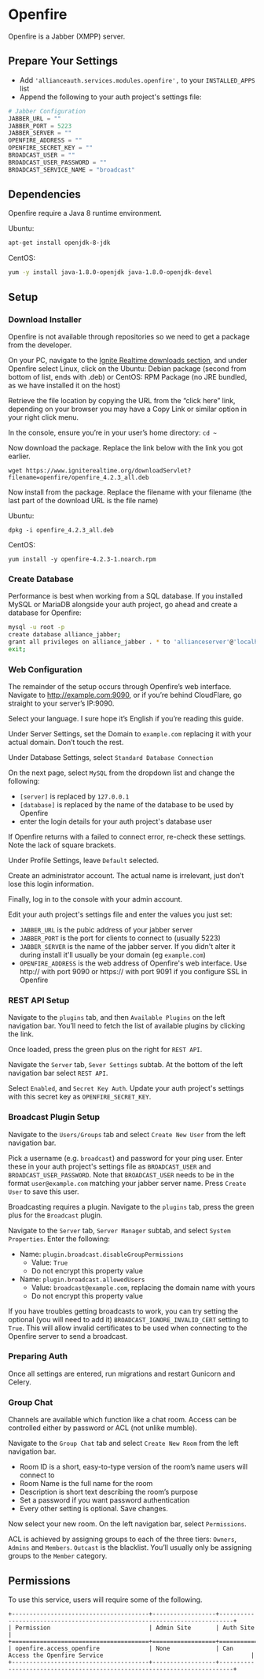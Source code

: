 # Openfire

 Openfire is a Jabber (XMPP) server.

## Prepare Your Settings

- Add `'allianceauth.services.modules.openfire',` to your `INSTALLED_APPS` list
- Append the following to your auth project's settings file:

```python
# Jabber Configuration
JABBER_URL = ""
JABBER_PORT = 5223
JABBER_SERVER = ""
OPENFIRE_ADDRESS = ""
OPENFIRE_SECRET_KEY = ""
BROADCAST_USER = ""
BROADCAST_USER_PASSWORD = ""
BROADCAST_SERVICE_NAME = "broadcast"
```

## Dependencies

Openfire require a Java 8 runtime environment.

Ubuntu:

```bash
apt-get install openjdk-8-jdk
```

CentOS:

```bash
yum -y install java-1.8.0-openjdk java-1.8.0-openjdk-devel
```

## Setup

### Download Installer

Openfire is not available through repositories so we need to get a package from the developer.

On your PC, navigate to the [Ignite Realtime downloads section](https://www.igniterealtime.org/downloads/index.jsp), and under Openfire select Linux, click on the Ubuntu: Debian package (second from bottom of list, ends with .deb) or CentOS: RPM Package (no JRE bundled, as we have installed it on the host)

Retrieve the file location by copying the URL from the “click here” link, depending on your browser you may have a Copy Link or similar option in your right click menu.

In the console, ensure you’re in your user’s home directory: `cd ~`

Now download the package. Replace the link below with the link you got earlier.

`wget https://www.igniterealtime.org/downloadServlet?filename=openfire/openfire_4.2.3_all.deb`

Now install from the package. Replace the filename with your filename (the last part of the download URL is the file name)

Ubuntu:

`dpkg -i openfire_4.2.3_all.deb`

CentOS:

`yum install -y openfire-4.2.3-1.noarch.rpm`

### Create Database

Performance is best when working from a SQL database. If you installed MySQL or MariaDB alongside your auth project, go ahead and create a database for Openfire:

```bash
mysql -u root -p
create database alliance_jabber;
grant all privileges on alliance_jabber . * to 'allianceserver'@'localhost';
exit;
```

### Web Configuration

The remainder of the setup occurs through Openfire’s web interface. Navigate to http://example.com:9090, or if you’re behind CloudFlare, go straight to your server’s IP:9090.

Select your language. I sure hope it’s English if you’re reading this guide.

Under Server Settings, set the Domain to `example.com` replacing it with your actual domain. Don’t touch the rest.

Under Database Settings, select `Standard Database Connection`

On the next page, select `MySQL` from the dropdown list and change the following:

- `[server]` is replaced by `127.0.0.1`
- `[database]` is replaced by the name of the database to be used by Openfire
- enter the login details for your auth project's database user

If Openfire returns with a failed to connect error, re-check these settings. Note the lack of square brackets.

Under Profile Settings, leave `Default` selected.

Create an administrator account. The actual name is irrelevant, just don’t lose this login information.

Finally, log in to the console with your admin account.

Edit your auth project's settings file and enter the values you just set:

- `JABBER_URL` is the pubic address of your jabber server
- `JABBER_PORT` is the port for clients to connect to (usually 5223)
- `JABBER_SERVER` is the name of the jabber server. If you didn't alter it during install it'll usually be your domain (eg `example.com`)
- `OPENFIRE_ADDRESS` is the web address of Openfire's web interface. Use http:// with port 9090 or https:// with port 9091 if you configure SSL in Openfire

### REST API Setup

Navigate to the `plugins` tab, and then `Available Plugins` on the left navigation bar. You’ll need to fetch the list of available plugins by clicking the link.

Once loaded, press the green plus on the right for `REST API`.

Navigate the `Server` tab, `Sever Settings` subtab. At the bottom of the left navigation bar select `REST API`.

Select `Enabled`, and `Secret Key Auth`. Update your auth project's settings with this secret key as `OPENFIRE_SECRET_KEY`.

### Broadcast Plugin Setup

Navigate to the `Users/Groups` tab and select `Create New User` from the left navigation bar.

Pick a username (e.g. `broadcast`) and password for your ping user. Enter these in your auth project's settings file as `BROADCAST_USER` and `BROADCAST_USER_PASSWORD`. Note that `BROADCAST_USER` needs to be in the format `user@example.com` matching your jabber server name. Press `Create User` to save this user.

Broadcasting requires a plugin. Navigate to the `plugins` tab, press the green plus for the `Broadcast` plugin.

Navigate to the `Server` tab, `Server Manager` subtab, and select `System Properties`. Enter the following:

- Name: `plugin.broadcast.disableGroupPermissions`
  - Value: `True`
  - Do not encrypt this property value
- Name: `plugin.broadcast.allowedUsers`
  - Value: `broadcast@example.com`, replacing the domain name with yours
  - Do not encrypt this property value

If you have troubles getting broadcasts to work, you can try setting the optional (you will need to add it) `BROADCAST_IGNORE_INVALID_CERT` setting to `True`. This will allow invalid certificates to be used when connecting to the Openfire server to send a broadcast.

### Preparing Auth

Once all settings are entered, run migrations and restart Gunicorn and Celery.

### Group Chat

Channels are available which function like a chat room. Access can be controlled either by password or ACL (not unlike mumble).

Navigate to the `Group Chat` tab and select `Create New Room` from the left navigation bar.

- Room ID is a short, easy-to-type version of the room’s name users will connect to
- Room Name is the full name for the room
- Description is short text describing the room’s purpose
- Set a password if you want password authentication
- Every other setting is optional. Save changes.

Now select your new room. On the left navigation bar, select `Permissions`.

ACL is achieved by assigning groups to each of the three tiers: `Owners`, `Admins` and `Members`. `Outcast` is the blacklist. You’ll usually only be assigning groups to the `Member` category.

## Permissions

To use this service, users will require some of the following.

```eval_rst
+---------------------------------------+------------------+--------------------------------------------------------------------------+
| Permission                            | Admin Site       | Auth Site                                                                |
+=======================================+==================+==========================================================================+
| openfire.access_openfire              | None             | Can Access the Openfire Service                                          |
+---------------------------------------+------------------+--------------------------------------------------------------------------+
```
